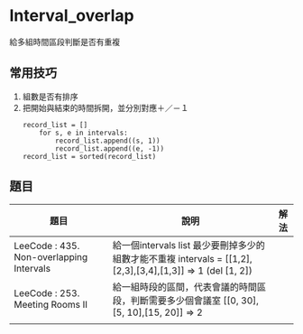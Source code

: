# Interval_overlap
給多組時間區段判斷是否有重複

## 常用技巧
1. 組數是否有排序
2. 把開始與結束的時間拆開，並分別對應＋／－１
    ```
    record_list = []
        for s, e in intervals:
            record_list.append((s, 1))
            record_list.append((e, -1))
   record_list = sorted(record_list)
   ```
   
## 題目

| 題目                                     | 說明                                                         | 解法 |
| ---------------------------------------- | ------------------------------------------------------------ | ---- |
| LeeCode : 435. Non-overlapping Intervals | 給一個intervals list 最少要刪掉多少的組數才能不重複 intervals = [[1,2],[2,3],[3,4],[1,3]]  => 1 (del [1, 2]) |      |
| LeeCode : 253. Meeting Rooms II          | 給一組時段的區間，代表會議的時間區段，判斷需要多少個會議室 [[0, 30],[5, 10],[15, 20]] => 2 |      |
|                                          |                                                              |      |

